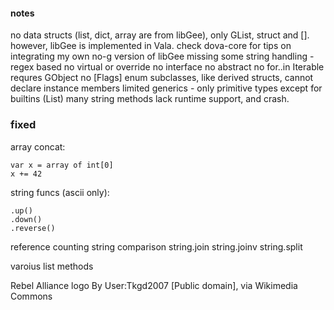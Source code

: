 #### notes
no data structs (list, dict, array are from libGee), only GList, struct and [].
however, libGee is implemented in Vala. check dova-core for tips on integrating my own no-g version of libGee
missing some string handling - regex based
no virtual or override
no interface
no abstract
no for..in Iterable requres GObject
no [Flags] enum
subclasses, like derived structs, cannot declare instance members
limited generics - only primitive types except for builtins (List)
many string methods lack runtime support, and crash.

### fixed
array concat:

    var x = array of int[0]
    x += 42

string funcs (ascii only):

    .up()
    .down()
    .reverse()

reference counting
string comparison
string.join
string.joinv
string.split

varoius list methods



Rebel Alliance logo By User:Tkgd2007 [Public domain], via Wikimedia Commons